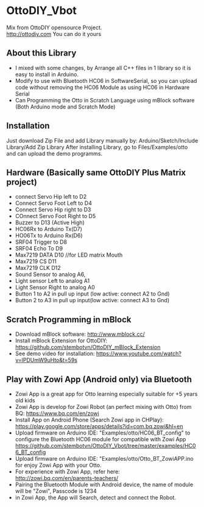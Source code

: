 # OttoDIY_Vbot
Mix from OttoDIY opensource Project.  
http://ottodiy.com 
You can do it yours 
## About this Library
- I mixed with some changes, by Arrange all C++ files in 1 library so it is easy to install in Arduino. 
- Modify to use with Bluetooth HC06 in SoftwareSerial, so you can upload code without removing the HC06 Module as using HC06 in Hardware Serial
- Can Programming the Otto in Scratch Language using mBlock software (Both Arduino mode and Scratch Mode)

## Installation
Just download Zip File and add Library manually by: Arduino/Sketch/Include Library/Add Zip Library 
After installing Library, go to Files/Examples/otto and can upload the demo programms. 

## Hardware (Basically same OttoDIY Plus Matrix project)
- connect Servo Hip left to D2
- Connect Servo Foot Left to D4
- Connect Servo Hip right to D3
- COnnect Servo Foot Right to D5
- Buzzer to D13 (Active High)
- HC06Rx to Arduino Tx(D7)
- HO06Tx to Arduino Rx(D6)
- SRF04 Trigger to D8
- SRF04 Echo    To D9
- Max7219   DATA    D10   //for LED matrix Mouth
- Max7219   CS    D11
- Max7219  CLK    D12
- Sound Sensor  to analog A6, 
- Light sensor Left to analog A1
- Light Sensor Right to analog A0
- Button 1    to A2 in pull up input (low active: connect A2 to Gnd) 
- Button 2    to A3 in pull up input(low active: connect A3 to Gnd)
## Scratch Programming in mBlock 
 - Download mBlock software: http://www.mblock.cc/
 - Install mBlock Extension for OttoDIY: https://github.com/stembotvn/OttoDIY_mBlock_Extension
 - See demo video for installation: https://www.youtube.com/watch?v=lPDUmW9uHto&t=59s
## Play with Zowi App (Android only) via Bluetooth
- Zowi App is a great app for Otto learning especially suitable for +5 years old kids
- Zowi App is develop for Zowi Robot (an perfect mixing with Otto) from BQ: https://www.bq.com/en/zowi
- Install App on Android Phone (Search Zowi app in CHPlay): https://play.google.com/store/apps/details?id=com.bq.zowi&hl=en
- Upload firmware on Arduino IDE: "Examples/otto/HC06_BT_config" to configure the Bluetooth HC06 module for compatible with Zowi App https://github.com/stembotvn/OttoDIY_Vbot/tree/master/examples/HC06_BT_config
- Upload firmware on Arduino IDE: "Examples/otto/Otto_BT_ZowiAPP.ino  for enjoy Zowi App with your Otto. 
- For experience with Zowi App, refer here: http://zowi.bq.com/en/parents-teachers/
- Pairing the Bluetooth Module with Android device, the name of module will be "Zowi", Passcode is 1234
- in Zowi App, the App will Search, detect and connect the Robot.  










